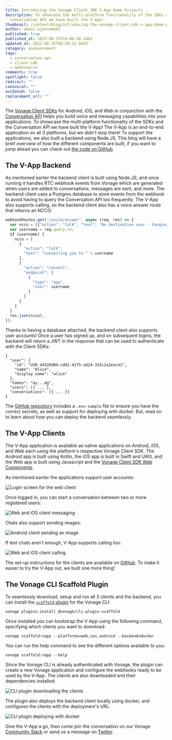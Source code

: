 ```yaml
---
title: Introducing the Vonage Client SDK V-App Demo Projects
description: To showcase the multi-platform functionality of the SDKs and the
  Conversation API we have built the V-App!
thumbnail: /content/blog/introducing-the-vonage-client-sdk-v-app-demo-projects/v-app-demo.png
author: abdul-ajetunmobi
published: true
published_at: 2022-08-25T15:08:48.246Z
updated_at: 2022-08-25T08:59:22.943Z
category: announcement
tags:
  - conversation-api
  - client-sdk
  - opensource
comments: true
spotlight: false
redirect: ""
canonical: ""
outdated: false
replacement_url: ""
---
```

The [Vonage Client SDKs](https://developer.nexmo.com/client-sdk/overview) for Android, iOS, and Web in conjunction with the [Conversation API](https://developer.vonage.com/conversation/overview) helps you build voice and messaging capabilities into your applications. To showcase the multi-platform functionality of the SDKs and the Conversation API we have built the V-App! The V-App is an end-to-end application on all 3 platforms, but we didn't stop there! To support the applications, we also built a backend using Node.JS. This blog will have a brief overview of how the different components are built, if you want to jump ahead you can check out [the code on GitHub](https://github.com/nexmo-community/clientsdk-the-v-app).

## The V-App Backend

As mentioned earlier the backend client is built using Node.JS, and once running it handles RTC webhook events from Vonage which are generated when users are added to conversations, messages are sent, and more. The backend client uses a Postgres database to store events from the webhook to avoid having to query the Conversation API too frequently. The V-App also supports calling, so the backend client also has a voice answer route that returns an NCCO:

```javascript
webhookRoutes.get('/voice/answer', async (req, res) => {
  var ncco = [{"action": "talk", "text": "No destination user - hanging up"}];
  var username = req.query.to;
  if (username) {
    ncco = [
      {
        "action": "talk",
        "text": "Connecting you to " + username
      },
      {
        "action": "connect",
        "endpoint": [
          {
            "type": "app",
            "user": username
          }
        ]
      }
    ]
  }
  res.json(ncco);
});
```

Thanks to having a database attached, the backend client also supports user accounts! Once a user has signed up, and on subsequent logins, the backend will return a JWT in the response that can be used to authenticate with the Client SDKs:

```
{
  "user": {
    "id": "USR-44326d04-cd82-41f5-ad24-315c2a2eac41",
    "name": "Alice",
    "display_name": "alice"
  },
  "token": "ey...dg",
  "users": [{ ... },
  "conversations": [{ ... }]
}
```

The [GitHub repository](https://github.com/nexmo-community/clientsdk-the-v-app) includes a `.env-sample` file to ensure you have the correct secrets, as well as support for deploying with docker. But, read on to learn about how you can deploy the backend seamlessly.

## The V-App Clients

The V-App application is available as native applications on Android, iOS, and Web each using the platform's respective Vonage Client SDK. The Android app is built using Kotlin, the iOS app is built in Swift and UIKit, and the Web app is built using Javascript and the [Vonage Client SDK Web Components](https://github.com/nexmo-community/clientsdk-ui-js). 

As mentioned earlier the applications support user accounts:

![Login screen for the web client](/content/blog/introducing-the-vonage-client-sdk-v-app-demo-projects/login.png)

Once logged in, you can start a conversation between two or more registered users:

![Web and iOS client messaging](/content/blog/introducing-the-vonage-client-sdk-v-app-demo-projects/clients-chat.png)

Chats also support sending images:

![Android client sending an image](/content/blog/introducing-the-vonage-client-sdk-v-app-demo-projects/chat-img.jpeg)

If text chats aren't enough, V-App supports calling too:

![Web and iOS client calling](/content/blog/introducing-the-vonage-client-sdk-v-app-demo-projects/clients-call.png)

The set-up instructions for the clients are available on [GitHub](https://github.com/nexmo-community/clientsdk-the-v-app). To make it easier to try the V-App out, we built one more thing!

## The Vonage CLI Scaffold Plugin

To seamlessly download, setup and run all 3 clients and the backend, you can install the [`scaffold` plugin](https://github.com/vonage/cli-plugin-scaffold) for the Vonage CLI:

```
vonage plugins:install @vonage/cli-plugin-scaffold
```

Once installed you can bootstrap the V-App using the following command, specifying which clients you want to download:

```
vonage scaffold:vapp --platforms=web,ios,android --backend=docker
```

You can run the help command to see the different options available to you:

```
vonage scaffold:vapp --help
```

Since the Vonage CLI is already authenticated with Vonage, the plugin can create a new Vonage application and configure the webhooks ready to be used by the V-App. The clients are also downloaded and their dependencies installed:

![CLI plugin downloading the clients](/content/blog/introducing-the-vonage-client-sdk-v-app-demo-projects/plugin-clients.png)

The plugin also deploys the backend client locally using docker, and configures the clients with the deployment's URL:

![CLI plugin deploying with docker](/content/blog/introducing-the-vonage-client-sdk-v-app-demo-projects/plugin-docker.png)

Give the V-App a go, then come join the conversation on our Vonage [Community Slack](https://developer.vonage.com/community/slack) or send us a message on [Twitter](https://twitter.com/VonageDev).
